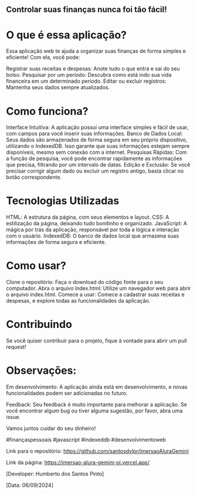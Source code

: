 ## Controlar suas finanças nunca foi tão fácil!
O que é essa aplicação?
========================
Essa aplicação web te ajuda a organizar suas finanças de forma simples e eficiente!  Com ela, você pode:

Registrar suas receitas e despesas: Anote tudo o que entra e sai do seu bolso.
Pesquisar por um período: Descubra como está indo sua vida financeira em um determinado período.
Editar ou excluir registros: Mantenha seus dados sempre atualizados.

Como funciona?
==============
Interface Intuitiva: A aplicação possui uma interface simples e fácil de usar, com campos para você inserir suas informações.
Banco de Dados Local: Seus dados são armazenados de forma segura em seu próprio dispositivo, utilizando o IndexedDB. Isso garante que suas informações estejam sempre disponíveis, mesmo sem conexão com a internet.
Pesquisas Rápidas: Com a função de pesquisa, você pode encontrar rapidamente as informações que precisa, filtrando por um intervalo de datas.
Edição e Exclusão: Se você precisar corrigir algum dado ou excluir um registro antigo, basta clicar no botão correspondente.

Tecnologias Utilizadas
======================
HTML: A estrutura da página, com seus elementos e layout.
CSS: A estilização da página, deixando tudo bonitinho e organizado.
JavaScript: A mágica por trás da aplicação, responsável por toda a lógica e interação com o usuário.
IndexedDB: O banco de dados local que armazena suas informações de forma segura e eficiente.

Como usar?
=============
Clone o repositório: Faça o download do código fonte para o seu computador.
Abra o arquivo index.html: Utilize um navegador web para abrir o arquivo index.html.
Comece a usar: Comece a cadastrar suas receitas e despesas, e explore todas as funcionalidades da aplicação.

Contribuindo
=============
Se você quiser contribuir para o projeto, fique à vontade para abrir um pull request!

Observações:
============
Em desenvolvimento: A aplicação ainda está em desenvolvimento, e novas funcionalidades podem ser adicionadas no futuro.

Feedback: Seu feedback é muito importante para melhorar a aplicação. Se você encontrar algum bug ou tiver alguma sugestão, por favor, abra uma issue.

Vamos juntos cuidar do seu dinheiro!

#finançaspessoais #javascript #indexeddb #desenvolvimentoweb


Link para o repositório: https://github.com/santosdvlpr/imersaoAluraGemini

Link da página: https://imersao-alura-gemini-pi.vercel.app/

[Developer: Humberto dos Santos Pinto]

[Data: 06/09/2024]